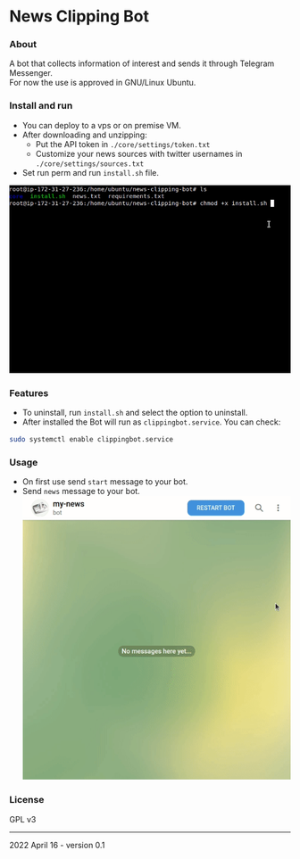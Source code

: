# News Clipping Bot

### About
A bot that collects information of interest and sends it through Telegram Messenger.  
For now the use is approved in GNU/Linux Ubuntu.  

### Install and run
- You can deploy to a vps or on premise VM.
- After downloading and unzipping:   
    - Put the API token in `./core/settings/token.txt`  
    - Customize your news sources with twitter usernames in `./core/settings/sources.txt`  
- Set run perm and run `install.sh` file.

![Demonstration](./pics/news-clipping-bot-pic1.gif)  

### Features
- To uninstall, run `install.sh`  and select the option to uninstall.  
- After installed the Bot will run as `clippingbot.service`. You can check:
```bash
sudo systemctl enable clippingbot.service
```

### Usage
- On first use send `start` message to your bot.  
- Send `news` message to your bot.  
![Demonstration](./pics/news-clipping-bot-pic2.gif) 

### License
GPL v3 

---

2022 April 16 - version 0.1



